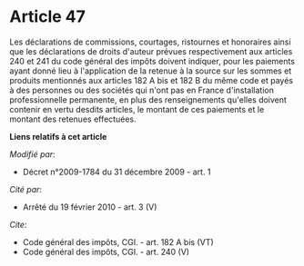 # Article 47

Les déclarations de commissions, courtages, ristournes et honoraires ainsi que les déclarations de droits d'auteur prévues
respectivement aux articles 240 et 241 du code général des impôts doivent indiquer, pour les paiements ayant donné lieu à
l'application de la retenue à la source sur les sommes et produits mentionnés aux articles 182 A bis et 182 B du même code et
payés à des personnes ou des sociétés qui n'ont pas en France d'installation professionnelle permanente, en plus des
renseignements qu'elles doivent contenir en vertu desdits articles, le montant de ces paiements et le montant des retenues
effectuées.

**Liens relatifs à cet article**

_Modifié par_:

  - Décret n°2009-1784 du 31 décembre 2009 - art. 1

_Cité par_:

  - Arrêté du 19 février 2010 - art. 3 (V)

_Cite_:

  - Code général des impôts, CGI. - art. 182 A bis (VT)
  - Code général des impôts, CGI. - art. 240 (V)
